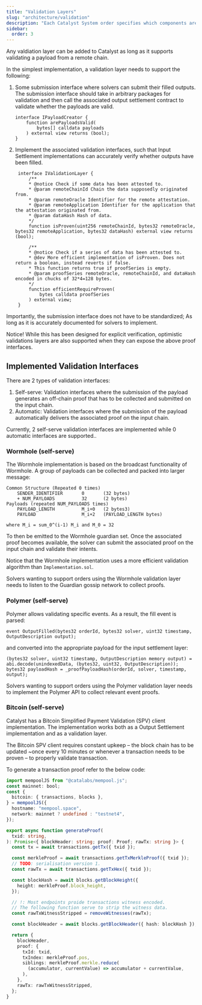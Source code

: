 ```yaml
---
title: "Validation Layers"
slug: "architecture/validation"
description: "Each Catalyst System order specifies which components are used for which aspects of the swap. Validation layers can be permissionlessly chosen by the issuer of an intent and anyone can write a validation layer."
sidebar:
  order: 3
---
```


Any valdiation layer can be added to Catalyst as long as it supports validating a payload from a remote chain.

In the simplest implementation, a validation layer needs to support the following:

1. Some submission interface where solvers can submit their filled outputs. The submission interface should take in arbitrary packages for validation and then call the associated output settlement contract to validate whether the payloads are valid.
    ```solidity
    interface IPayloadCreator {
        function arePayloadsValid(
            bytes[] calldata payloads
        ) external view returns (bool);
    }
    ```

2. Implement the associated validation interfaces, such that Input Settlement implementations can accurately verify whether outputs have been filled.
   ```solidity
    interface IValidationLayer {
        /**
        * @notice Check if some data has been attested to.
        * @param remoteChainId Chain the data supposedly originated from.
        * @param remoteOracle Identifier for the remote attestation.
        * @param remoteApplication Identifier for the application that the attestation originated from.
        * @param dataHash Hash of data.
        */
        function isProven(uint256 remoteChainId, bytes32 remoteOracle, bytes32 remoteApplication, bytes32 dataHash) external view returns (bool);

        /**
        * @notice Check if a series of data has been attested to.
        * @dev More efficient implementation of isProven. Does not return a boolean, instead reverts if false.
        * This function returns true if proofSeries is empty.
        * @param proofSeries remoteOracle, remoteChainId, and dataHash encoded in chucks of 32*4=128 bytes.
        */
        function efficientRequireProven(
            bytes calldata proofSeries
        ) external view;
    }
    ```

Importantly, the submission interface does not have to be standardized; As long as it is accurately documented for solvers to implement.

Notice! While this has been designed for explicit verification, optimistic validations layers are also supported when they can expose the above proof interfaces.

## Implemented Validation Interfaces

There are 2 types of validation interfaces:
1. Self-serve: Validation interfaces where the submission of the payload generates an off-chain proof that has to be collected and submitted on the input chain. 
2. Automatic: Validation interfaces where the submission of the payload automatically delivers the associated proof on the input chain.

Currently, 2 self-serve validation interfaces are implemented while 0 automatic interfaces are supported..

### Wormhole (self-serve)

The Wormhole implementation is based on the broadcast functionality of Wormhole. A group of payloads can be collected and packed into larger message:

```
Common Structure (Repeated 0 times)
    SENDER_IDENTIFIER       0       (32 bytes)
    + NUM_PAYLOADS          32      (2 bytes)
Payloads (repeated NUM_PAYLOADS times)
    PAYLOAD_LENGTH          M_i+0   (2 bytes3)
    PAYLOAD                 M_i+2   (PAYLOAD_LENGTH bytes)

where M_i = sum_0^(i-1) M_i and M_0 = 32
```

To then be emitted to the Wormhole guardian set. Once the associated proof becomes available, the solver can submit the associated proof on the input chain and validate their intents.

Notice that the Wormhole implementation uses a more efficient validation algorithm than `Implementation.sol`.

Solvers wanting to support orders using the Wormhole validation layer needs to listen to the Guardian gossip network to collect proofs.

### Polymer (self-serve)

Polymer allows validating specific events. As a result, the fill event is parsed: 
```solidity
event OutputFilled(bytes32 orderId, bytes32 solver, uint32 timestamp, OutputDescription output);
```

and converted into the appropriate payload for the input settlement layer:
```solidity
(bytes32 solver, uint32 timestamp, OutputDescription memory output) = abi.decode(unindexedData, (bytes32, uint32, OutputDescription));
bytes32 payloadHash = _proofPayloadHash(orderId, solver, timestamp, output);
```

Solvers wanting to support orders using the Polymer validation layer needs to implement the Polymer API to collect relevant event proofs.


### Bitcoin (self-serve)

Catalyst has a Bitcoin Simplified Payment Validation (SPV) client implementation. The implementation works both as a Output Settlement implementation and as a validation layer.

The Bitcoin SPV client requires constant upkeep – the block chain has to be updated ~once every 10 minutes or whenever a transaction needs to be proven – to properly validate transaction.

To generate a transaction proof refer to the below code:

```typescript
import mempoolJS from "@catalabs/mempool.js";
const mainnet: bool;
const {
  bitcoin: { transactions, blocks },
} = mempoolJS({
  hostname: "mempool.space",
  network: mainnet ? undefined : "testnet4",
});

export async function generateProof(
  txid: string,
): Promise<{ blockHeader: string; proof: Proof; rawTx: string }> {
  const tx = await transactions.getTx({ txid });

  const merkleProof = await transactions.getTxMerkleProof({ txid });
  // TODO: serialisation version 1.
  const rawTx = await transactions.getTxHex({ txid });

  const blockHash = await blocks.getBlockHeight({
    height: merkleProof.block_height,
  });

  // !: Most endpoints proide transactions witness encoded.
  // The following function serve to strip the witness data.
  const rawTxWitnessStripped = removeWitnesses(rawTx);

  const blockHeader = await blocks.getBlockHeader({ hash: blockHash });

  return {
    blockHeader,
    proof: {
      txId: txid,
      txIndex: merkleProof.pos,
      siblings: merkleProof.merkle.reduce(
        (accumulator, currentValue) => accumulator + currentValue,
      ),
    },
    rawTx: rawTxWitnessStripped,
  };
}
```
